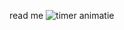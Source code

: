 read me
![timer animatie](https://github.com/user-attachments/assets/43dbe41b-bdae-4b8d-90c7-9681132e4104)
